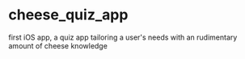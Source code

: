 # cheese_quiz_app
first iOS app, a quiz app tailoring a user's needs with an rudimentary amount of cheese knowledge

